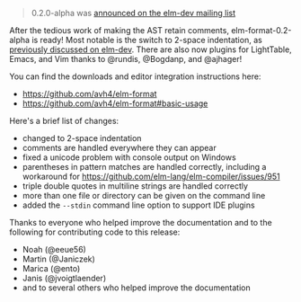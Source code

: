 > 0.2.0-alpha was [announced on the elm-dev mailing list](https://groups.google.com/d/topic/elm-dev/gR_1ClhZMg0/discussion)

After the tedious work of making the AST retain comments, elm-format-0.2-alpha is ready!  Most notable is the switch to 2-space indentation, as [previously discussed on elm-dev](https://groups.google.com/d/topic/elm-dev/1fWxZPcQVqI/discussion).  There are also now plugins for LightTable, Emacs, and Vim thanks to @rundis, @Bogdanp, and @ajhager!

You can find the downloads and editor integration instructions here:
- https://github.com/avh4/elm-format
- https://github.com/avh4/elm-format#basic-usage

Here's a brief list of changes:
- changed to 2-space indentation
- comments are handled everywhere they can appear
- fixed a unicode problem with console output on Windows
- parentheses in pattern matches are handled correctly, including a workaround for https://github.com/elm-lang/elm-compiler/issues/951
- triple double quotes in multiline strings are handled correctly
- more than one file or directory can be given on the command line
- added the `--stdin` command line option to support IDE plugins

Thanks to everyone who helped improve the documentation and to the following for contributing code to this release:
- Noah (@eeue56)
- Martin (@Janiczek)
- Marica (@ento)
- Janis (@jvoigtlaender)
- and to several others who helped improve the documentation
